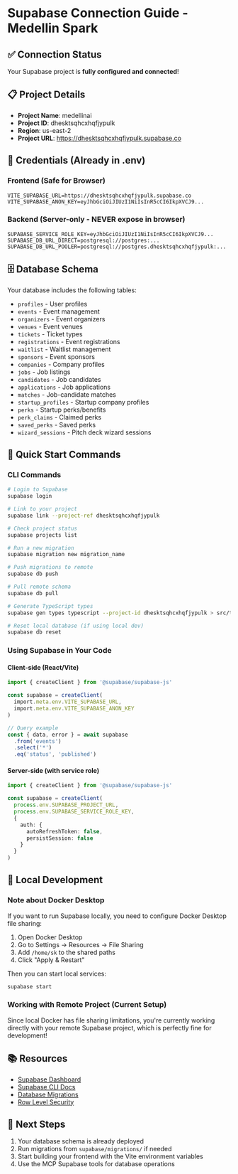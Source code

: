 # Supabase Connection Guide - Medellin Spark

## ✅ Connection Status
Your Supabase project is **fully configured and connected**!

## 📋 Project Details
- **Project Name**: medellinai
- **Project ID**: dhesktsqhcxhqfjypulk
- **Region**: us-east-2
- **Project URL**: https://dhesktsqhcxhqfjypulk.supabase.co

## 🔑 Credentials (Already in .env)

### Frontend (Safe for Browser)
```env
VITE_SUPABASE_URL=https://dhesktsqhcxhqfjypulk.supabase.co
VITE_SUPABASE_ANON_KEY=eyJhbGciOiJIUzI1NiIsInR5cCI6IkpXVCJ9...
```

### Backend (Server-only - NEVER expose in browser)
```env
SUPABASE_SERVICE_ROLE_KEY=eyJhbGciOiJIUzI1NiIsInR5cCI6IkpXVCJ9...
SUPABASE_DB_URL_DIRECT=postgresql://postgres:...
SUPABASE_DB_URL_POOLER=postgresql://postgres.dhesktsqhcxhqfjypulk:...
```

## 🗄️ Database Schema
Your database includes the following tables:
- `profiles` - User profiles
- `events` - Event management
- `organizers` - Event organizers
- `venues` - Event venues
- `tickets` - Ticket types
- `registrations` - Event registrations
- `waitlist` - Waitlist management
- `sponsors` - Event sponsors
- `companies` - Company profiles
- `jobs` - Job listings
- `candidates` - Job candidates
- `applications` - Job applications
- `matches` - Job-candidate matches
- `startup_profiles` - Startup company profiles
- `perks` - Startup perks/benefits
- `perk_claims` - Claimed perks
- `saved_perks` - Saved perks
- `wizard_sessions` - Pitch deck wizard sessions

## 🚀 Quick Start Commands

### CLI Commands
```bash
# Login to Supabase
supabase login

# Link to your project
supabase link --project-ref dhesktsqhcxhqfjypulk

# Check project status
supabase projects list

# Run a new migration
supabase migration new migration_name

# Push migrations to remote
supabase db push

# Pull remote schema
supabase db pull

# Generate TypeScript types
supabase gen types typescript --project-id dhesktsqhcxhqfjypulk > src/types/supabase.ts

# Reset local database (if using local dev)
supabase db reset
```

### Using Supabase in Your Code

#### Client-side (React/Vite)
```typescript
import { createClient } from '@supabase/supabase-js'

const supabase = createClient(
  import.meta.env.VITE_SUPABASE_URL,
  import.meta.env.VITE_SUPABASE_ANON_KEY
)

// Query example
const { data, error } = await supabase
  .from('events')
  .select('*')
  .eq('status', 'published')
```

#### Server-side (with service role)
```typescript
import { createClient } from '@supabase/supabase-js'

const supabase = createClient(
  process.env.SUPABASE_PROJECT_URL,
  process.env.SUPABASE_SERVICE_ROLE_KEY,
  {
    auth: {
      autoRefreshToken: false,
      persistSession: false
    }
  }
)
```

## 🔧 Local Development

### Note about Docker Desktop
If you want to run Supabase locally, you need to configure Docker Desktop file sharing:
1. Open Docker Desktop
2. Go to Settings → Resources → File Sharing
3. Add `/home/sk` to the shared paths
4. Click "Apply & Restart"

Then you can start local services:
```bash
supabase start
```

### Working with Remote Project (Current Setup)
Since local Docker has file sharing limitations, you're currently working directly with your remote Supabase project, which is perfectly fine for development!

## 📚 Resources
- [Supabase Dashboard](https://supabase.com/dashboard/project/dhesktsqhcxhqfjypulk)
- [Supabase CLI Docs](https://supabase.com/docs/guides/local-development/cli/getting-started)
- [Database Migrations](https://supabase.com/docs/guides/local-development/cli/migrations)
- [Row Level Security](https://supabase.com/docs/guides/auth/row-level-security)

## 🎯 Next Steps
1. Your database schema is already deployed
2. Run migrations from `supabase/migrations/` if needed
3. Start building your frontend with the Vite environment variables
4. Use the MCP Supabase tools for database operations
